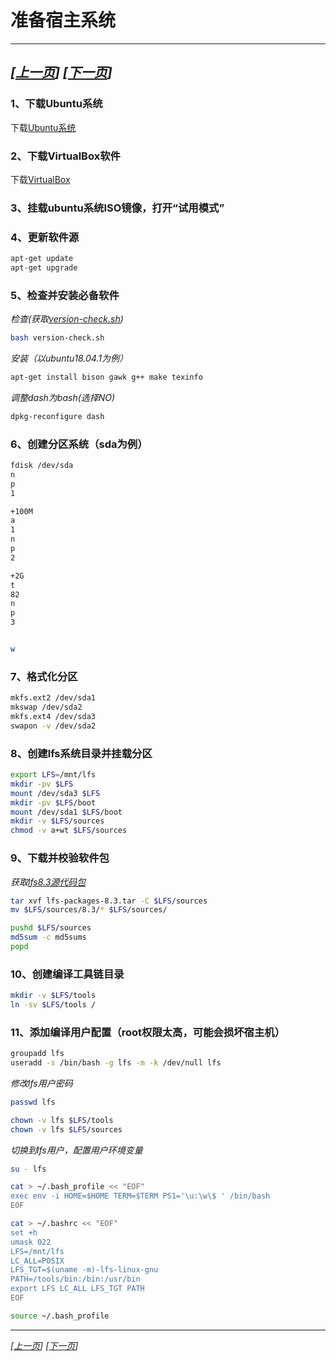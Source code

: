 # 准备宿主系统
-----------------------------------------------------------
*[[上一页](/README.md)] [[下一页](002-prepare-tmp-system.md)]*
-----------------------------------------------------------
### 1、下载Ubuntu系统
下载[Ubuntu系统](https://www.ubuntu.com/download/desktop)
### 2、下载VirtualBox软件
下载[VirtualBox](https://www.virtualbox.org/)
### 3、挂载ubuntu系统ISO镜像，打开“试用模式”
### 4、更新软件源
```bash
apt-get update
apt-get upgrade
```
### 5、检查并安装必备软件
*检查(获取[version-check.sh](../Scripts/version-check.sh))*
```bash
bash version-check.sh
```
*安装（以ubuntu18.04.1为例）*
```bash
apt-get install bison gawk g++ make texinfo
```
*调整dash为bash(选择NO)*
```bash
dpkg-reconfigure dash
```
### 6、创建分区系统（sda为例）
```bash
fdisk /dev/sda
n
p
1

+100M
a
1
n
p
2

+2G
t
82
n
p
3


w
```
### 7、格式化分区
```bash
mkfs.ext2 /dev/sda1
mkswap /dev/sda2
mkfs.ext4 /dev/sda3
swapon -v /dev/sda2
```
### 8、创建lfs系统目录并挂载分区
```bash
export LFS=/mnt/lfs
mkdir -pv $LFS
mount /dev/sda3 $LFS
mkdir -pv $LFS/boot
mount /dev/sda1 $LFS/boot
mkdir -v $LFS/sources
chmod -v a+wt $LFS/sources
```
### 9、下载并校验软件包
*获取[lfs8.3源代码包](http://mirror.jaleco.com/lfs/pub/lfs/lfs-packages/lfs-packages-8.3.tar)*
```bash
tar xvf lfs-packages-8.3.tar -C $LFS/sources
mv $LFS/sources/8.3/* $LFS/sources/

pushd $LFS/sources
md5sum -c md5sums
popd
```
### 10、创建编译工具链目录
```bash
mkdir -v $LFS/tools
ln -sv $LFS/tools /
```
### 11、添加编译用户配置（root权限太高，可能会损坏宿主机）
```bash
groupadd lfs
useradd -s /bin/bash -g lfs -m -k /dev/null lfs
```
*修改lfs用户密码*
```bash
passwd lfs
```
```bash
chown -v lfs $LFS/tools
chown -v lfs $LFS/sources
```
*切换到lfs用户，配置用户环境变量*
```bash
su - lfs

cat > ~/.bash_profile << "EOF"
exec env -i HOME=$HOME TERM=$TERM PS1='\u:\w\$ ' /bin/bash
EOF

cat > ~/.bashrc << "EOF"
set +h
umask 022
LFS=/mnt/lfs
LC_ALL=POSIX
LFS_TGT=$(uname -m)-lfs-linux-gnu
PATH=/tools/bin:/bin:/usr/bin
export LFS LC_ALL LFS_TGT PATH
EOF

source ~/.bash_profile
```
-----------------------------------------------------------
*[[上一页](/README.md)] [[下一页](002-prepare-tmp-system.md)]*
